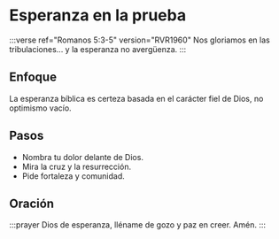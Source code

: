 # Esperanza en la prueba

:::verse ref="Romanos 5:3-5" version="RVR1960"
Nos gloriamos en las tribulaciones... y la esperanza no avergüenza.
:::

## Enfoque
La esperanza bíblica es certeza basada en el carácter fiel de Dios, no optimismo vacío.

## Pasos
- Nombra tu dolor delante de Dios.
- Mira la cruz y la resurrección.
- Pide fortaleza y comunidad.

## Oración
:::prayer
Dios de esperanza, lléname de gozo y paz en creer. Amén.
:::
